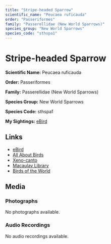 ```yaml
---
title: "Stripe-headed Sparrow"
scientific_name: "Peucaea ruficauda"
order: "Passeriformes"
family: "Passerellidae (New World Sparrows)"
species_group: "New World Sparrows"
species_code: "sthspa1"
---
```


# Stripe-headed Sparrow

**Scientific Name:** Peucaea ruficauda

**Order:** Passeriformes

**Family:** Passerellidae (New World Sparrows)

**Species Group:** New World Sparrows

**Species Code:** sthspa1

**My Sightings:** [eBird](https://ebird.org/lifelist?r=world&time=life&spp=sthspa1)

## Links
* [eBird](https://ebird.org/species/sthspa1) 
* [All About Birds](https://www.allaboutbirds.org/guide/sthspa1) 
* [Xeno-canto](https://www.xeno-canto.org/species/sthspa1) 
* [Macaulay Library](https://search.macaulaylibrary.org/catalog?taxonCode=sthspa1&sort=rating_rank_desc)
* [Birds of the World](https://birdsoftheworld.org/bow/species/sthspa1)

## Media
### Photographs
No photographs available.

### Audio Recordings
No audio recordings available.
